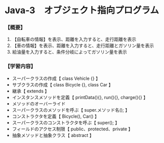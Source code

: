 # Java-3　オブジェクト指向プログラム

### 【概要】
1. 【自転車の情報】を表示、距離を入力すると、走行距離を表示
2. 【車の情報】を表示、距離を入力すると、走行距離とガソリン量を表示
3. 給油量を入力すると、条件分岐によってガソリン量を表示

### 【学習内容】
- スーパークラスの作成【 class Vehicle {} 】
- サブクラスの作成【 class Bicycle {}, class Car 】
- 継承【 extends 】
- インスタンスメソッドを定義【 printData(){}, run(){}, charge(){} 】
- メソッドのオーバーライド
- スーパークラスのメソッドを呼ぶ【 super.メソッド名(); 】
- コンストラクタを定義【 Bicycle(), Car() 】
- スーパークラスのコンストラクタを呼ぶ【 super(); 】
- フィールドのアクセス制限【 public、protected、private 】
- 抽象メソッドと抽象クラス【 abstract 】
